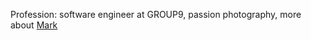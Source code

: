 Profession: software engineer at GROUP9, passion photography, more about [Mark](https://mvvenrooij.nl/about-mark-van-venrooij/)
